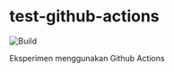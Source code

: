 # test-github-actions

![Build](https://github.com/snaztoz/test-github-actions/actions/workflows/rust.yml/badge.svg)

Eksperimen menggunakan Github Actions
